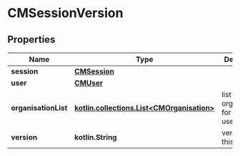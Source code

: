 
# CMSessionVersion

## Properties
Name | Type | Description | Notes
------------ | ------------- | ------------- | -------------
**session** | [**CMSession**](CMSession.md) |  | 
**user** | [**CMUser**](CMUser.md) |  | 
**organisationList** | [**kotlin.collections.List&lt;CMOrganisation&gt;**](CMOrganisation.md) | list of organisations for admin users | 
**version** | **kotlin.String** | version of this service | 



